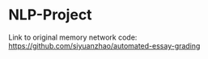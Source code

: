 # NLP-Project

Link to original memory network code:
https://github.com/siyuanzhao/automated-essay-grading
